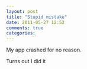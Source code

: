 ```yaml
---
layout: post
title: "Stupid mistake"
date: 2011-05-27 12:52
comments: true
categories: 
---
```



My app crashed for no reason.




Turns out I did it 


